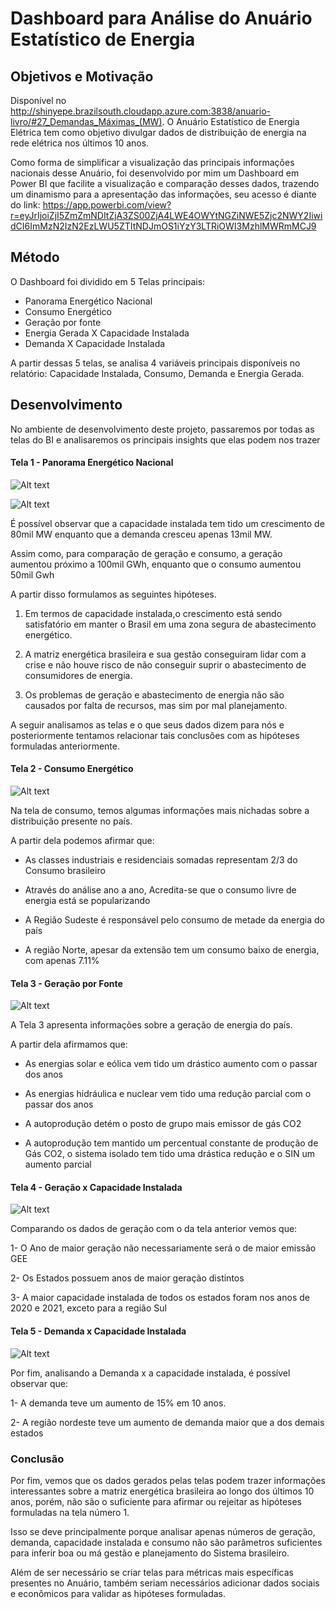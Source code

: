 # Dashboard para Análise do Anuário Estatístico de Energia

## Objetivos e Motivação

Disponível no http://shinyepe.brazilsouth.cloudapp.azure.com:3838/anuario-livro/#27_Demandas_Máximas_(MW). O Anuário Estatístico de Energia Elétrica tem como objetivo divulgar dados de distribuição de energia na rede elétrica nos últimos 10 anos.

Como forma de simplificar a visualização das principais informações nacionais desse Anuário, foi desenvolvido por mim um Dashboard em Power BI que facilite a visualização e comparação desses dados, trazendo um dinamismo para a apresentação das informações, seu acesso é diante do link: https://app.powerbi.com/view?r=eyJrIjoiZjI5ZmZmNDItZjA3ZS00ZjA4LWE4OWYtNGZiNWE5Zjc2NWY2IiwidCI6ImMzN2IzN2EzLWU5ZTItNDJmOS1iYzY3LTRiOWI3MzhlMWRmMCJ9

## Método

O Dashboard foi dividido em 5 Telas principais:

- Panorama Energético Nacional
- Consumo Energético
- Geração por fonte
- Energia Gerada X Capacidade Instalada
- Demanda X Capacidade Instalada

A partir dessas 5 telas, se analisa 4 variáveis principais disponíveis no relatório: Capacidade Instalada, Consumo, Demanda e Energia Gerada.

## Desenvolvimento

No ambiente de desenvolvimento deste projeto, passaremos por todas as telas do BI e analisaremos os principais insights que elas podem nos trazer

#### Tela 1 - Panorama Energético Nacional

![Alt text](<Imagem 2.png>)

![Alt text](<Imagem 1.png>)

É possível observar que a capacidade instalada tem tido um crescimento de 80mil MW enquanto que a demanda cresceu apenas 13mil MW.

Assim como, para comparação de geração e consumo, a geração aumentou próximo a 100mil GWh, enquanto que o consumo aumentou 50mil Gwh

A partir disso formulamos as seguintes hipóteses.

1. Em termos de capacidade instalada,o crescimento está sendo satisfatório em manter o Brasil em uma zona segura de abastecimento energético.
   
2. A matriz energética brasileira e sua gestão conseguiram lidar com a crise e não houve risco de não conseguir suprir o abastecimento de consumidores de energia.

3. Os problemas de geração e abastecimento de energia não são causados por falta de recursos, mas sim por mal planejamento.

A seguir analisamos as telas e o que seus dados dizem para nós e posteriormente tentamos relacionar tais conclusões com as hipóteses formuladas anteriormente.

#### Tela 2 - Consumo Energético

![Alt text](<Imagem 3.png>)

Na tela de consumo, temos algumas informações mais nichadas sobre a distribuição presente no país.

A partir dela podemos afirmar que:

- As classes industriais e residenciais somadas representam 2/3 do Consumo brasileiro

- Através do análise ano a ano, Acredita-se que o consumo livre de energia está se popularizando

- A Região Sudeste é responsável pelo consumo de metade da energia do país

- A região Norte, apesar da extensão tem um consumo baixo de energia, com apenas 7.11%


#### Tela 3 - Geração por Fonte

![Alt text](<Imagem 4.png>)

A Tela 3 apresenta informações sobre a geração de energia do país.

A partir dela afirmamos que:

- As energias solar e eólica vem tido um drástico aumento com o passar dos anos
  
- As energias hidráulica e nuclear vem tido uma redução parcial com o passar dos anos

- A autoprodução detém o posto de grupo mais emissor de gás CO2

- A autoprodução tem mantido um percentual constante de produção de Gás CO2, o sistema isolado tem tido uma drástica redução e o SIN um aumento parcial

#### Tela 4 - Geração x Capacidade Instalada

![Alt text](image-1.png)

Comparando os dados de geração com o da tela anterior vemos que:

1- O Ano de maior geração não necessariamente será o de maior emissão GEE

2- Os Estados possuem anos de maior geração distintos

3- A maior capacidade instalada de todos os estados foram nos anos de 2020 e 2021, exceto para a região Sul

#### Tela 5 - Demanda x Capacidade Instalada

![Alt text](<Imagem 6.png>)

Por fim, analisando a Demanda x a capacidade instalada, é possível observar que:

1- A demanda teve um aumento de 15% em 10 anos.

2- A região nordeste teve um aumento de demanda maior que a dos demais estados

### Conclusão

Por fim, vemos que os dados gerados pelas telas podem trazer informações interessantes sobre a matriz energética brasileira ao longo dos últimos 10 anos, porém, não são o suficiente para afirmar ou rejeitar as hipóteses formuladas na tela número 1.

Isso se deve principalmente porque analisar apenas números de geração, demanda, capacidade instalada e consumo não são parâmetros suficientes para inferir boa ou má gestão e planejamento do Sistema brasileiro.

Além de ser necessário se criar telas para métricas mais específicas presentes no Anuário, também seriam necessários adicionar dados sociais e econômicos para validar as hipóteses formuladas.
